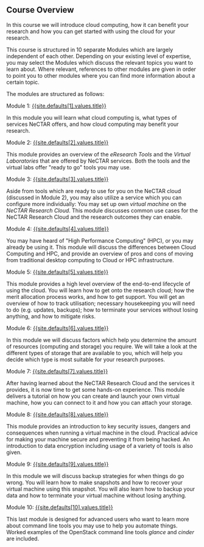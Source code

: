 ## Course Overview

In this course we will introduce cloud computing, how it can benefit your research and how you can get started with using the cloud for your research.

This course is structured in 10 separate Modules which are largely independent of each other. Depending on your existing level of expertise, you may select the Modules which discuss the relevant topics you want to learn about. Where relevant, references to other modules are given in order to point you to other modules where you can find more information about a certain topic.

The modules are structured as follows:

Module 1: [{{site.defaults[1].values.title}}](/package01/)

In this module you will learn what cloud computing is, what types of services NeCTAR offers, and how cloud computing may benefit your research. 

Module 2: [{{site.defaults[2].values.title}}](/package02/)

This module provides an overview of the *eResearch Tools* and the *Virtual Laboratories* that are offered by NeCTAR services. Both the tools and the virtual labs offer "ready to go" tools you may use.



Module 3: [{{site.defaults[3].values.title}}](/package03/)


Aside from tools which are ready to use for you on the NeCTAR cloud (discussed in Module 2), you may also utilize a service which you can configure more individually: You may set up own *virtual machine* on the *NeCTAR Research Cloud*. This module discusses common use cases for the NeCTAR Research Cloud and the research outcomes they can enable. 

Module 4: [{{site.defaults[4].values.title}}](/package04/)

You may have heard of "High Performance Computing" (HPC), or you may already be using it. This module will discuss the differences between Cloud Computing and HPC, and provide an overview of pros and cons of moving from traditional desktop computing to Cloud or HPC infrastructure.

Module 5: [{{site.defaults[5].values.title}}](/package05/)

This module provides a high level overview of the end-to-end lifecycle of using the cloud. You will learn how to get onto the research cloud; how the merit allocation process works, and how to get support. You will get an overview of how to track utilisation; necessary housekeeping you will need to do (e.g. updates, backups); how to terminate your services without losing anything, and how to mitigate risks.

Module 6: [{{site.defaults[6].values.title}}](/package06/)

In this module we will discuss factors which help you determine the amount of resources (computing and storage) you require. We will take a look at the different types of storage that are available to you, which will help you decide which type is most suitable for your research purposes. 

Module 7: [{{site.defaults[7].values.title}}](/package07/)

After having learned about the NeCTAR Research Cloud and the services it provides, it is now time to get some hands-on experience. This module delivers a tutorial on how you can create and launch your own virtual machine, how you can connect to it and how you can attach your storage. 

Module 8: [{{site.defaults[8].values.title}}](/package08/)

This module provides an introduction to key security issues, dangers and consequences when running a virtual machine in the cloud. Practical advice for making your machine secure and preventing it from being hacked. An introduction to data encryption including usage of a variety of tools is also given.

Module 9: [{{site.defaults[9].values.title}}](/package09/)

In this module we will discuss backup strategies for when things do go wrong. You will learn how to make snapshots and how to recover your virtual machine using this snapshot. You will also learn how to backup your data and how to terminate your virtual machine without losing anything.

Module 10: [{{site.defaults[10].values.title}}](/package10/)

This last module is designed for advanced users who want to learn more about command line tools you may use to help you automate things. Worked examples of the OpenStack command line tools *glance* and *cinder* are included.

